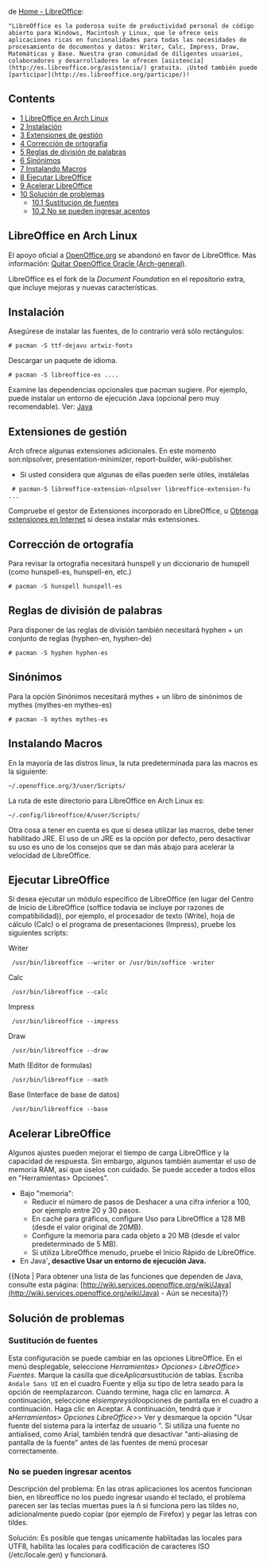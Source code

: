 de [Home - LibreOffice](http://www.libreoffice.org/):

	"LibreOffice es la poderosa suite de productividad personal de código abierto para Windows, Macintosh y Linux, que le ofrece seis aplicaciones ricas en funcionalidades para todas las necesidades de procesamiento de documentos y datos: Writer, Calc, Impress, Draw, Matemáticas y Base. Nuestra gran comunidad de diligentes usuarios, colaboradores y desarrolladores le ofrecen [asistencia](http://es.libreoffice.org/asistencia/) gratuita. ¡Usted también puede [participar](http://es.libreoffice.org/participe/)!

## Contents

*   [1 LibreOffice en Arch Linux](#LibreOffice_en_Arch_Linux)
*   [2 Instalación](#Instalaci.C3.B3n)
*   [3 Extensiones de gestión](#Extensiones_de_gesti.C3.B3n)
*   [4 Corrección de ortografía](#Correcci.C3.B3n_de_ortograf.C3.ADa)
*   [5 Reglas de división de palabras](#Reglas_de_divisi.C3.B3n_de_palabras)
*   [6 Sinónimos](#Sin.C3.B3nimos)
*   [7 Instalando Macros](#Instalando_Macros)
*   [8 Ejecutar LibreOffice](#Ejecutar_LibreOffice)
*   [9 Acelerar LibreOffice](#Acelerar_LibreOffice)
*   [10 Solución de problemas](#Soluci.C3.B3n_de_problemas)
    *   [10.1 Sustitución de fuentes](#Sustituci.C3.B3n_de_fuentes)
    *   [10.2 No se pueden ingresar acentos](#No_se_pueden_ingresar_acentos)

## LibreOffice en Arch Linux

El apoyo oficial a [OpenOffice.org](/index.php/OpenOffice.org "OpenOffice.org") se abandonó en favor de LibreOffice. Más información: [Quitar OpenOffice Oracle (Arch-general)](https://mailman.archlinux.org/pipermail/arch-general/2011-March/018819.html).

LibreOffice es el fork de la *Document Foundation* en el repositorio extra, que incluye mejoras y nuevas características.

## Instalación

Asegúrese de instalar las fuentes, de lo contrario verá sólo rectángulos:

```
# pacman -S ttf-dejavu artwiz-fonts

```

Descargar un paquete de idioma.

```
# pacman -S libreoffice-es ....

```

Examine las dependencias opcionales que pacman sugiere. Por ejemplo, puede instalar un entorno de ejecución Java (opcional pero muy recomendable). Ver: [Java](/index.php/Java "Java")

## Extensiones de gestión

Arch ofrece algunas extensiones adicionales. En este momento son:nlpsolver, presentation-minimizer, report-builder, wiki-publisher.

*   Si usted considera que algunas de ellas pueden serle útiles, instálelas

```
 # pacman-S libreoffice-extension-nlpsolver libreoffice-extension-fu ...

```

Compruebe el gestor de Extensiones incorporado en LibreOffice, u [Obtenga extensiones en Internet](http://libreplanet.org/wiki/Group:OpenOfficeExtensions/List) si desea instalar más extensiones.

## Corrección de ortografía

Para revisar la ortografía necesitará hunspell y un diccionario de hunspell (como hunspell-es, hunspell-en, etc.)

```
# pacman -S hunspell hunspell-es

```

## Reglas de división de palabras

Para disponer de las reglas de división también necesitará hyphen + un conjunto de reglas (hyphen-en, hyphen-de)

```
# pacman -S hyphen hyphen-es

```

## Sinónimos

Para la opción Sinónimos necesitará mythes + un libro de sinónimos de mythes (mythes-en mythes-es)

```
# pacman -S mythes mythes-es

```

## Instalando Macros

En la mayoría de las distros linux, la ruta predeterminada para las macros es la siguiente:

```
~/.openoffice.org/3/user/Scripts/

```

La ruta de este directorio para LibreOffice en Arch Linux es:

```
~/.config/libreoffice/4/user/Scripts/

```

Otra cosa a tener en cuenta es que si desea utilizar las macros, debe tener habilitado JRE. El uso de un JRE es la opción por defecto, pero desactivar su uso es uno de los consejos que se dan más abajo para acelerar la velocidad de LibreOffice.

## Ejecutar LibreOffice

Si desea ejecutar un módulo específico de LibreOffice (en lugar del Centro de Inicio de LibreOffice (soffice todavía se incluye por razones de compatibilidad)), por ejemplo, el procesador de texto (Write), hoja de cálculo (Calc) o el programa de presentaciones (Impress), pruebe los siguientes scripts:

Writer

```
 /usr/bin/libreoffice --writer or /usr/bin/soffice -writer

```

Calc

```
 /usr/bin/libreoffice --calc

```

Impress

```
 /usr/bin/libreoffice --impress

```

Draw

```
 /usr/bin/libreoffice --draw

```

Math (Editor de formulas)

```
 /usr/bin/libreoffice --math

```

Base (Interface de base de datos)

```
 /usr/bin/libreoffice --base

```

## Acelerar LibreOffice

Algunos ajustes pueden mejorar el tiempo de carga LibreOffice y la capacidad de respuesta. Sin embargo, algunos también aumentar el uso de memoria RAM, así que úselos con cuidado. Se puede acceder a todos ellos en "Herramientas> Opciones".

*   Bajo "memoria":
    *   Reducir el número de pasos de Deshacer a una cifra inferior a 100, por ejemplo entre 20 y 30 pasos.
    *   En caché para gráficos, configure Uso para LibreOffice a 128 MB (desde el valor original de 20MB).
    *   Configure la memoria para cada objeto a 20 MB (desde el valor predeterminado de 5 MB).
    *   Si utiliza LibreOffice menudo, pruebe el Inicio Rápido de LibreOffice.
*   En Java'**, desactive Usar un entorno de ejecución Java.**

{{Nota | Para obtener una lista de las funciones que dependen de Java, consulte esta página: [http://wiki.services.openoffice.org/wiki/Java](http://wiki.services.openoffice.org/wiki/Java) - Aún se necesita}?}

## Solución de problemas

### Sustitución de fuentes

Esta configuración se puede cambiar en las opciones LibreOffice. En el menú desplegable, seleccione *Herramientas> Opciones> LibreOffice> Fuentes*. Marque la casilla que dice*Aplicar*sustitución de tablas. Escriba `Andale Sans UI` en el cuadro Fuente y elija su tipo de letra seado para la opción de reemplazar*con*. Cuando termine, haga clic en la*marca*. A continuación, seleccione el*siempre*y*sólo*opciones de pantalla en el cuadro a continuación. Haga clic en Aceptar. A continuación, tendrá que ir a*Herramientas> Opciones LibreOffice>*> Ver y desmarque la opción "Usar fuente del sistema para la interfaz de usuario ". Si utiliza una fuente no antialised, como Arial, también tendrá que desactivar "anti-aliasing de pantalla de la fuente" antes de las fuentes de menú procesar correctamente.

### No se pueden ingresar acentos

Descripción del problema: En las otras aplicaciones los acentos funcionan bien, en libreoffice no los puedo ingresar usando el teclado, el problema parecen ser las teclas muertas pues la ñ si funciona pero las tíldes no, adicionalmente puedo copiar (por ejemplo de Firefox) y pegar las letras con tildes.

Solución: Es posible que tengas unicamente hablitadas las locales para UTF8, habilita las locales para codificación de caracteres ISO (/etc/locale.gen) y funcionará.